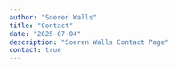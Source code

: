 ```yaml
---
author: "Soeren Walls"
title: "Contact"
date: "2025-07-04"
description: "Soeren Walls Contact Page"
contact: true
---
```

